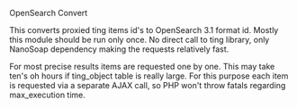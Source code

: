 OpenSearch Convert

This converts proxied ting items id's to OpenSearch 3.1 format id.
Mostly this module should be run only once.
No direct call to ting library, only NanoSoap dependency making the requests relatively fast.

For most precise results items are requested one by one. This may take ten's oh hours
if ting_object table is really large.
For this purpose each item is requested via a separate AJAX call, so PHP won't throw
fatals regarding max_execution time.
